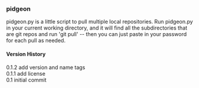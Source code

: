 ### pidgeon

pidgeon.py is a little script to pull multiple local repositories. Run pidgeon.py in your current working directory, and it will find all the subdirectories that are git repos and run 'git pull' -- then you can just paste in your password for each pull as needed.

#### Version History
0.1.2    add version and name tags <br>
0.1.1    add license <br>
0.1      initial commit
